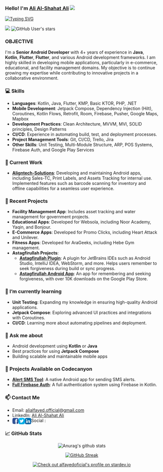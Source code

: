 ### Hello! I'm [Ali Al-Shahat Ali](http://alialfayed.com/) <img src="https://raw.githubusercontent.com/MartinHeinz/MartinHeinz/master/wave.gif" width="30px">
[![Typing SVG](https://readme-typing-svg.herokuapp.com?color=%fffff&lines=Senior+Android+Developer)](https://git.io/typing-svg) 

![](https://komarev.com/ghpvc/?username=alfayedoficial)  ![GitHub User's stars](https://img.shields.io/github/stars/alfayedoficial)   

### OBJECTIVE
I'm a **Senior Android Developer** with 4+ years of experience in **Java**, **Kotlin**, **Flutter**, **Flutter**, and various Android development frameworks. I am highly skilled in developing mobile applications, particularly in e-commerce, educational, and facility management domains. My objective is to continue growing my expertise while contributing to innovative projects in a collaborative environment.

### 💻 Skills
- **Languages**: Kotlin, Java, Flutter, KMP, Basic KTOR, PHP, .NET
- **Mobile Development**: Jetpack Compose, Dependency Injection (Hilt), Coroutines, Kotlin Flows, Retrofit, Room, Firebase, Pusher, Google Maps, Mapbox
- **Development Practices**: Clean Architecture, MVVM, MVI, SOLID principles, Design Patterns
- **CI/CD**: Experience in automating build, test, and deployment processes.
- **Project Management Tools**: Git, CI/CD, Trello, Jira
- **Other Skills**: Unit Testing, Multi-Module Structure, ARP, POS Systems, Firebase Auth, and Google Play Services

### 📘 Current Work
- **[Aligntech-Solutions](https://www.aligntech-solutions.com)**: Developing and maintaining Android apps, including Sales-TC, Print Labels, and Assets Tracking for internal use. Implemented features such as barcode scanning for inventory and offline capabilities for a seamless user experience.
  
### 🔭 Recent Projects
- **Facility Management App**: Includes asset tracking and water management for government projects.
- **Educational Apps**: Developed for Websola, including Noor Academy, Yaqin, and Bonjour.
- **E-Commerce Apps**: Developed for Promo Clicks, including Heart Attack and Unilever.
- **Fitness Apps**: Developed for AraGeeks, including Hebe Gym management.
- **Astagfirullah Projects**:
  - **[Astagfirullah Plugin](https://plugins.jetbrains.com/plugin/24628-astagfirullah/)**: A plugin for JetBrains IDEs such as Android Studio, IntelliJ IDEA, WebStorm, and more. Helps users remember to seek forgiveness during build or sync progress.
  - **[Astagfirullah Android App](https://play.google.com/store/apps/details?id=com.fourDev.astghfrAllah)**: An app for remembering and seeking forgiveness, with over 10K downloads on the Google Play Store.


### 🌱 I’m currently learning
- **Unit Testing**: Expanding my knowledge in ensuring high-quality Android applications.
- **Jetpack Compose**: Exploring advanced UI practices and integrations with Coroutines.
- **CI/CD**: Learning more about automating pipelines and deployment.

### 💬 Ask me about
- Android development using **Kotlin** or **Java**
- Best practices for using **Jetpack Compose**
- Building scalable and maintainable mobile apps

### 🌟 Projects Available on Codecanyon
- **[Alert SMS Tool](https://codecanyon.net/item/alert-sms-tool-built-with-kotlin)**: A native Android app for sending SMS alerts.
- **[Full Firebase Auth](https://codecanyon.net/item/full-firebase-auth-built-with-kotlin)**: A full authentication system using Firebase in Kotlin.

### 📫 Contact Me
- Email: [alialfayed.official@gmail.com](mailto:alialfayed.official@gmail.com)
- LinkedIn: [Ali Al-Shahat Ali](https://www.linkedin.com/in/alfayedoficial/)
- Social : <a href="https://facebook.com/alfayedoficial">
  <img align="left" alt="Ali Al Fayed | Facebook" width="20px" src="https://github.com/alfayedoficial/alfayedoficial/blob/master/005-facebook.png?raw=true" />
</a> <a href="https://twitter.com/alfayedoficial">
  <img align="left" alt="Ali Al Fayed | Twitter" width="21px" src="https://github.com/alfayedoficial/alfayedoficial/blob/master/004-twitter.png?raw=true" />
</a> <a href="https://www.linkedin.com/in/alfayedoficial/">
  <img align="left" alt="Ali Al Fayed | LinkedIn" width="21px" src="https://github.com/alfayedoficial/alfayedoficial/blob/master/006-linkedin.png?raw=true" />
</a>
  
### 📈 GitHub Stats
<div align="center">

![Anurag's github stats](https://github-readme-stats.vercel.app/api?username=alfayedoficial&show_icons=true&theme=dark&hide_border=true&icon_color=fff)

[![GitHub Streak](https://github-readme-streak-stats.herokuapp.com?user=alfayedoficial&theme=dark&hide_border=true)](https://git.io/streak-stats)

[![Check out alfayedoficial's profile on stardev.io](https://stardev.io/developers/alfayedoficial/badge/languages/global.svg)](https://stardev.io/developers/alfayedoficial)
</div>

